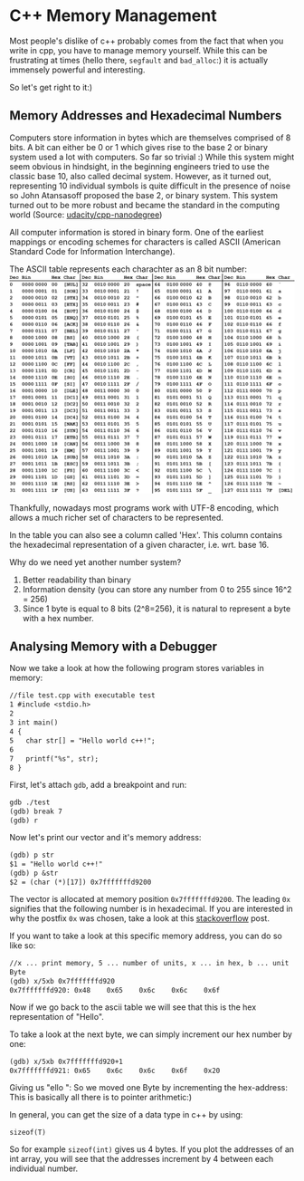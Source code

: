 # C++ Memory Management

Most people's dislike of c++ probably comes from the fact that when you write in cpp, you have to manage memory yourself. While this can be frustrating at times (hello there, `segfault` and `bad_alloc`:) it is actually immensely powerful and interesting.

So let's get right to it:)

## Memory Addresses and Hexadecimal Numbers

Computers store information in bytes which are themselves comprised of 8 bits. A bit can either be 0 or 1 which gives rise to the base 2 or binary system used a lot with computers. So far so trivial :) While this system might seem obvious in hindsight, in the beginning engineers tried to use the classic base 10, also called decimal system. However, as it turned out, representing 10 individual symbols is quite difficult in the presence of noise so John Atansasoff proposed the base 2, or binary system. This system turned out to be more robust and became the standard in the computing world (Source: [udacity/cpp-nanodegree](https://classroom.udacity.com/nanodegrees/nd213/parts/789a1625-9b09-4615-9210-ddbc12e9247b/modules/5d2b96c2-52eb-4264-b387-da31d90b1e1f/lessons/ec63b3b7-590d-43ef-9492-66f6f23d9988/concepts/e6830afc-c398-4af8-9221-f2675293f46f))

All computer information is stored in binary form. One of the earliest mappings or encoding schemes for characters is called ASCII (American Standard Code for Information Interchange). 

The ASCII table represents each charachter as an 8 bit number:
![ascii-table](ascii-table-black.png)

Thankfully, nowadays most programs work with UTF-8 encoding, which allows a much richer set of characters to be represented.

In the table you can also see a column called 'Hex'. This column contains the hexadecimal representation of a given character, i.e. wrt. base 16.

Why do we need yet another number system?

1. Better readability than binary
2. Information density (you can store any number from 0 to 255 since 16^2 = 256)
3. Since 1 byte is equal to 8 bits (2^8=256), it is natural to represent a byte with a hex number.

## Analysing Memory with a Debugger

Now we take a look at how the following program stores variables in memory:

```
//file test.cpp with executable test
1 #include <stdio.h>
2 
3 int main()
4 {
5   char str[] = "Hello world c++!";
6
7   printf("%s", str);
8 }
```

First, let's attach `gdb`, add a breakpoint and run:
```
gdb ./test
(gdb) break 7
(gdb) r
```
Now let's print our vector and it's memory address:
```
(gdb) p str
$1 = "Hello world c++!"
(gdb) p &str
$2 = (char (*)[17]) 0x7fffffffd9200
```
The vector is allocated at memory position `0x7fffffffd9200`. The leading `0x` signifies that the following number is in hexadecimal. If you are interested in why the postfix `0x` was chosen, take a look at this [stackoverflow](https://stackoverflow.com/questions/2670639/why-are-hexadecimal-numbers-prefixed-with-0x) post.

If you want to take a look at this specific memory address, you can do so like so:
```
//x ... print memory, 5 ... number of units, x ... in hex, b ... unit Byte
(gdb) x/5xb 0x7fffffffd920
0x7fffffffd920: 0x48    0x65    0x6c    0x6c    0x6f
```

Now if we go back to the ascii table we will see that this is the hex representation of "Hello".

To take a look at the next byte, we can simply increment our hex number by one:
```
(gdb) x/5xb 0x7fffffffd920+1
0x7fffffffd921: 0x65    0x6c    0x6c    0x6f    0x20
```
Giving us "ello ": So we moved one Byte by incrementing the hex-address: This is basically all there is to pointer arithmetic:)

In general, you can get the size of a data type in c++ by using:
```
sizeof(T)
```
So for example `sizeof(int)` gives us 4 bytes. If you plot the addresses of an int array, you will see that the addresses increment by 4 between each individual number.
